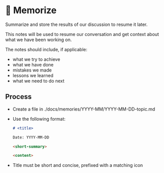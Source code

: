 # 📌 Memorize

Summarize and store the results of our discussion to resume it later.

This notes will be used to resume our conversation and get context about what we have been working on.

The notes should include, if applicable:

- what we try to achieve
- what we have done
- mistakes we made
- lessons we learned
- what we need to do next

## Process

- Create a file in ./docs/memories/YYYY-MM/YYYY-MM-DD-topic.md

- Use the following format:

  ```markdown
  # <title>

  Date: YYYY-MM-DD

  <short-summary>

  <content>
  ```

- Title must be short and concise, prefixed with a matching icon
